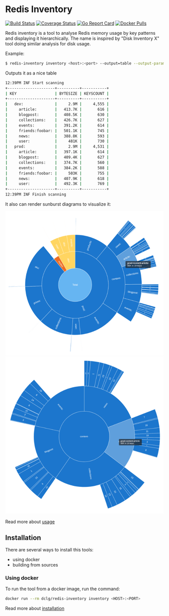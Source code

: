 Redis Inventory
===============

[![Build Status](https://travis-ci.com/obukhov/redis-inventory.svg?branch=master)](https://travis-ci.com/obukhov/redis-inventory)
[![Coverage Status](https://coveralls.io/repos/github/obukhov/redis-inventory/badge.svg?branch=master)](https://coveralls.io/github/obukhov/redis-inventory?branch=master)
[![Go Report Card](https://goreportcard.com/badge/github.com/obukhov/redis-inventory)](https://goreportcard.com/report/github.com/obukhov/redis-inventory)
[![Docker Pulls](https://img.shields.io/docker/pulls/dclg/redis-inventory)](https://hub.docker.com/repository/docker/dclg/redis-inventory)

Redis inventory is a tool to analyse Redis memory usage by key patterns and displaying it hierarchically. The name is
inspired by "Disk Inventory X" tool doing similar analysis for disk usage.

Example:

```bash
$ redis-inventory inventory <host>:<port> --output=table --output-params="padSpaces=2&depth=2&human=1"                                                                                                                                                                                       643ms  Do 22 Jul 2021 22:01:41 UTC
```

Outputs it as a nice table

```bash
12:39PM INF Start scanning
+---------------------+----------+-----------+
| KEY                 | BYTESIZE | KEYSCOUNT |
+---------------------+----------+-----------+
|   dev:              |     2.9M |     4,555 |
|     article:        |   413.7K |       616 |
|     blogpost:       |   408.5K |       630 |
|     collections:    |   426.7K |       627 |
|     events:         |   391.2K |       614 |
|     friends:foobar: |   501.1K |       745 |
|     news:           |   388.8K |       593 |
|     user:           |     481K |       730 |
|   prod:             |     2.9M |     4,531 |
|     article:        |   397.1K |       614 |
|     blogpost:       |   409.4K |       627 |
|     collections:    |   374.7K |       560 |
|     events:         |   384.2K |       588 |
|     friends:foobar: |     503K |       755 |
|     news:           |   407.9K |       618 |
|     user:           |   492.3K |       769 |
+---------------------+----------+-----------+
12:39PM INF Finish scanning
```

It also can render sunburst diagrams to visualize it:

[![Full sunburst diagram](docs/images/full-diagram600.png)](docs/images/full-diagram.png)
[![Zoomed diagram](docs/images/zoomed-diagram600.png)](docs/images/zoomed-diagram.png)

Read more about [usage](docs/usage.md)

## Installation

There are several ways to install this tools:

- using docker
- building from sources

### Using docker

To run the tool from a docker image, run the command:

```bash
docker run --rm dclg/redis-inventory inventory <HOST>:<PORT>
```

Read more about [installation](docs/installation.md)
